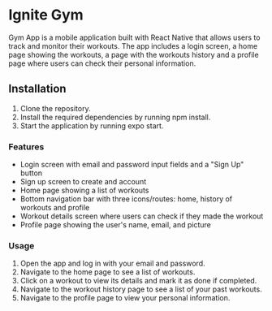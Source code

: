 # Ignite Gym
Gym App is a mobile application built with React Native that allows users to track and monitor their workouts. 
The app includes a login screen, a home page showing the workouts, a page with the workouts history and a profile page where users can check their personal information.

## Installation
1. Clone the repository.
2. Install the required dependencies by running npm install.
3. Start the application by running expo start.

### Features
- Login screen with email and password input fields and a "Sign Up" button
- Sign up screen to create and account
- Home page showing a list of workouts
- Bottom navigation bar with three icons/routes: home, history of workouts and profile
- Workout details screen where users can check if they made the workout
- Profile page showing the user's name, email, and picture

### Usage
1. Open the app and log in with your email and password.
2. Navigate to the home page to see a list of workouts.
3. Click on a workout to view its details and mark it as done if completed.
4. Navigate to the workout history page to see a list of your past workouts.
5. Navigate to the profile page to view your personal information.
